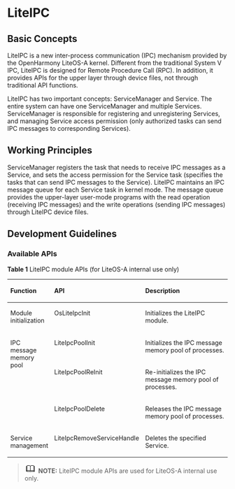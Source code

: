 # LiteIPC


## Basic Concepts<a name="section1980994712918"></a>

LiteIPC is a new inter-process communication \(IPC\) mechanism provided by the OpenHarmony LiteOS-A kernel. Different from the traditional System V IPC, LiteIPC is designed for Remote Procedure Call \(RPC\). In addition, it provides APIs for the upper layer through device files, not through traditional API functions.

LiteIPC has two important concepts: ServiceManager and Service. The entire system can have one ServiceManager and multiple Services. ServiceManager is responsible for registering and unregistering Services, and managing Service access permission \(only authorized tasks can send IPC messages to corresponding Services\).

## Working Principles<a name="section849811592918"></a>

ServiceManager registers the task that needs to receive IPC messages as a Service, and sets the access permission for the Service task \(specifies the tasks that can send IPC messages to the Service\). LiteIPC maintains an IPC message queue for each Service task in kernel mode. The message queue provides the upper-layer user-mode programs with the read operation \(receiving IPC messages\) and the write operations \(sending IPC messages\) through LiteIPC device files.

## Development Guidelines<a name="section17571315171017"></a>

### Available APIs<a name="section725022011103"></a>

**Table  1**  LiteIPC module APIs \(for LiteOS-A internal use only\)

<a name="table1415203765610"></a>
<table><thead align="left"><tr id="row134151837125611"><th class="cellrowborder" valign="top" width="12.85128512851285%" id="mcps1.2.4.1.1"><p id="p16415637105612"><a name="p16415637105612"></a><a name="p16415637105612"></a>Function</p>
</th>
<th class="cellrowborder" valign="top" width="29.8029802980298%" id="mcps1.2.4.1.2"><p id="p11415163718562"><a name="p11415163718562"></a><a name="p11415163718562"></a>API</p>
</th>
<th class="cellrowborder" valign="top" width="57.34573457345735%" id="mcps1.2.4.1.3"><p id="p1641533755612"><a name="p1641533755612"></a><a name="p1641533755612"></a>Description</p>
</th>
</tr>
</thead>
<tbody><tr id="row0415737175610"><td class="cellrowborder" valign="top" width="12.85128512851285%" headers="mcps1.2.4.1.1 "><p id="p8866127195914"><a name="p8866127195914"></a><a name="p8866127195914"></a>Module initialization</p>
</td>
<td class="cellrowborder" valign="top" width="29.8029802980298%" headers="mcps1.2.4.1.2 "><p id="p58621910185914"><a name="p58621910185914"></a><a name="p58621910185914"></a>OsLiteIpcInit</p>
</td>
<td class="cellrowborder" valign="top" width="57.34573457345735%" headers="mcps1.2.4.1.3 "><p id="p48623102592"><a name="p48623102592"></a><a name="p48623102592"></a>Initializes the LiteIPC module.</p>
</td>
</tr>
<tr id="row1213865218584"><td class="cellrowborder" rowspan="3" valign="top" width="12.85128512851285%" headers="mcps1.2.4.1.1 "><p id="p1219312239566"><a name="p1219312239566"></a><a name="p1219312239566"></a>IPC message memory pool</p>
</td>
<td class="cellrowborder" valign="top" width="29.8029802980298%" headers="mcps1.2.4.1.2 "><p id="p20862510115911"><a name="p20862510115911"></a><a name="p20862510115911"></a>LiteIpcPoolInit</p>
</td>
<td class="cellrowborder" valign="top" width="57.34573457345735%" headers="mcps1.2.4.1.3 "><p id="p1886211011599"><a name="p1886211011599"></a><a name="p1886211011599"></a>Initializes the IPC message memory pool of processes.</p>
</td>
</tr>
<tr id="row3231257145813"><td class="cellrowborder" valign="top" headers="mcps1.2.4.1.1 "><p id="p3313428135414"><a name="p3313428135414"></a><a name="p3313428135414"></a>LiteIpcPoolReInit</p>
</td>
<td class="cellrowborder" valign="top" headers="mcps1.2.4.1.2 "><p id="p586261085913"><a name="p586261085913"></a><a name="p586261085913"></a>Re-initializes the IPC message memory pool of processes.</p>
</td>
</tr>
<tr id="row73651459105815"><td class="cellrowborder" valign="top" headers="mcps1.2.4.1.1 "><p id="p464344145411"><a name="p464344145411"></a><a name="p464344145411"></a>LiteIpcPoolDelete</p>
</td>
<td class="cellrowborder" valign="top" headers="mcps1.2.4.1.2 "><p id="p555221518598"><a name="p555221518598"></a><a name="p555221518598"></a>Releases the IPC message memory pool of processes.</p>
</td>
</tr>
<tr id="row178321454145812"><td class="cellrowborder" valign="top" width="12.85128512851285%" headers="mcps1.2.4.1.1 "><p id="p19527545175517"><a name="p19527545175517"></a><a name="p19527545175517"></a>Service management</p>
</td>
<td class="cellrowborder" valign="top" width="29.8029802980298%" headers="mcps1.2.4.1.2 "><p id="p756845455415"><a name="p756845455415"></a><a name="p756845455415"></a>LiteIpcRemoveServiceHandle</p>
</td>
<td class="cellrowborder" valign="top" width="57.34573457345735%" headers="mcps1.2.4.1.3 "><p id="p1555261595915"><a name="p1555261595915"></a><a name="p1555261595915"></a>Deletes the specified Service.</p>
</td>
</tr>
</tbody>
</table>

>![](../public_sys-resources/icon-note.gif) **NOTE:** 
>LiteIPC module APIs are used for LiteOS-A internal use only.

